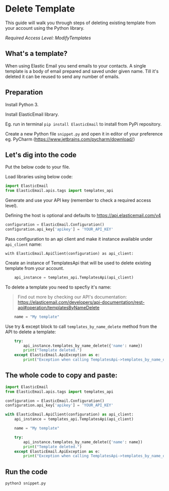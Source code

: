 # Delete Template

This guide will walk you through steps of deleting existing template from your account using the Python library. 

*Required Access Level: ModifyTemplates*

## What's a template?
When using Elastic Email you send emails to your contacts. A single template is a body of  email prepared and saved under given name. Till it's deleted it can be reused to send any number of emails.

## Preparation
Install Python 3.

Install ElasticEmail library.

Eg. run in terminal `pip install ElasticEmail` to install from PyPi repository.

Create a new Python file `snippet.py` and open it in editor of your preference eg. PyCharm (https://www.jetbrains.com/pycharm/download/)

## Let's dig into the code

Put the below code to your file.

Load libraries using below code:

```python
import ElasticEmail
from ElasticEmail.apis.tags import templates_api
```

Generate and use your API key (remember to check a required access level).

Defining the host is optional and defaults to https://api.elasticemail.com/v4

```python
configuration = ElasticEmail.Configuration()
configuration.api_key['apikey'] = 'YOUR_API_KEY'
```

Pass configuration to an api client and make it instance available under `api_client` name:
```
with ElasticEmail.ApiClient(configuration) as api_client:
```

Create an instance of TemplatesApi that will be used to delete existing template from your account.

```python
    api_instance = templates_api.TemplatesApi(api_client)
```

To delete a template you need to specfiy it's name:

> Find out more by checking our API's documentation: https://elasticemail.com/developers/api-documentation/rest-api#operation/templatesByNameDelete


```python
    name = "My template"
```

Use try & except block to call `templates_by_name_delete` method from the API to delete a template: 

```python
    try:
        api_instance.templates_by_name_delete({'name': name})
        print("Template deleted.")
    except ElasticEmail.ApiException as e:
        print("Exception when calling TemplatesApi->templates_by_name_delete: %s\n" % e)
```


## The whole code to copy and paste:

```python
import ElasticEmail
from ElasticEmail.apis.tags import templates_api

configuration = ElasticEmail.Configuration()
configuration.api_key['apikey'] = 'YOUR_API_KEY'

with ElasticEmail.ApiClient(configuration) as api_client:
    api_instance = templates_api.TemplatesApi(api_client)

    name = "My template"

    try:
        api_instance.templates_by_name_delete({'name': name})
        print("Template deleted.")
    except ElasticEmail.ApiException as e:
        print("Exception when calling TemplatesApi->templates_by_name_delete: %s\n" % e)
```

## Run the code
```
python3 snippet.py
```
